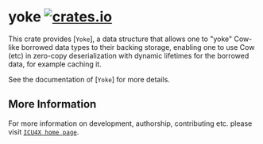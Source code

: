 # yoke [![crates.io](http://meritbadge.herokuapp.com/yoke)](https://crates.io/crates/yoke)

This crate provides [`Yoke`], a data structure that allows one
to "yoke" Cow-like borrowed data types to their backing storage,
enabling one to use Cow (etc) in zero-copy deserialization
with dynamic lifetimes for the borrowed data, for example caching it.

See the documentation of [`Yoke`] for more details.

## More Information

For more information on development, authorship, contributing etc. please visit [`ICU4X home page`](https://github.com/unicode-org/icu4x).
